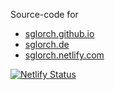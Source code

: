 Source-code for
- [sglorch.github.io](https://sglorch.github.io/)
- [sglorch.de](https://sglorch.de/)
- [sglorch.netlify.com](https://sglorch.netlify.com/)

[![Netlify Status](https://api.netlify.com/api/v1/badges/24e21600-9816-4767-9bb8-321bb0cb2812/deploy-status)](https://app.netlify.com/sites/sglorch/deploys)
